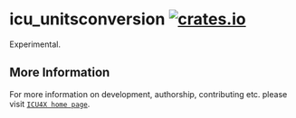 # icu_unitsconversion [![crates.io](https://img.shields.io/crates/v/icu_unitsconversion)](https://crates.io/crates/icu_unitsconversion)

Experimental.

## More Information

For more information on development, authorship, contributing etc. please visit [`ICU4X home page`](https://github.com/unicode-org/icu4x).
